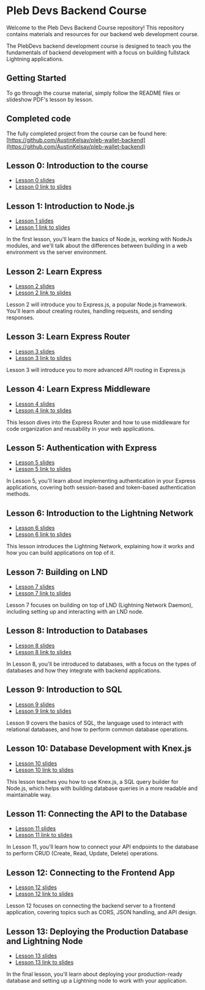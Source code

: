 # Pleb Devs Backend Course

Welcome to the Pleb Devs Backend Course repository! This repository contains materials and resources for our backend web development course.

The PlebDevs backend development course is designed to teach you the fundamentals of backend development with a focus on building fullstack Lightning applications.

## Getting Started

To go through the course material, simply follow the README files or slideshow PDF's lesson by lesson.

## Completed code
The fully completed project from the course can be found here: [https://github.com/AustinKelsay/pleb-wallet-backend](https://github.com/AustinKelsay/pleb-wallet-backend)

## Lesson 0: Introduction to the course

- [Lesson 0 slides](https://github.com/pleb-devs/plebdevs-course-2/blob/main/lesson-0.pdf)
- [Lesson 0 link to slides](https://docs.google.com/presentation/d/1S_ZKZFXtKrsIExZASBOqD7Jjb23-Ht22e2PxNdzB1ro/edit?usp=sharing)

## Lesson 1: Introduction to Node.js

- [Lesson 1 slides](https://github.com/pleb-devs/plebdevs-course-2/blob/main/lesson-1.pdf)
- [Lesson 1 link to slides](https://docs.google.com/presentation/d/1eOUZ86R34oNiWEHRW70N5d-2qDuSQVkHmG6xi6ajBHc/edit?usp=sharing)

In the first lesson, you'll learn the basics of Node.js, working with NodeJs modules, and we'll talk about the differences between building in a web environment vs the server environment.

## Lesson 2: Learn Express

- [Lesson 2 slides](https://github.com/pleb-devs/plebdevs-course-2/blob/main/lesson-2.pdf)
- [Lesson 2 link to slides](https://docs.google.com/presentation/d/1xIkS_Rb8cIrR4eEUT04LJdfdapl1GLCuWWqYVAyG2pc/edit?usp=sharing)

Lesson 2 will introduce you to Express.js, a popular Node.js framework. You'll learn about creating routes, handling requests, and sending responses.

## Lesson 3: Learn Express Router

- [Lesson 3 slides](https://github.com/pleb-devs/plebdevs-course-2/blob/main/lesson-3.pdf)
- [Lesson 3 link to slides](https://docs.google.com/presentation/d/1l3ii5VtdZcSTdFlGdczx3CD4Vg4qn_x2JfvcjFCt7JE/edit?usp=sharing)

Lesson 3 will introduce you to more advanced API routing in Express.js

## Lesson 4: Learn Express Middleware

- [Lesson 4 slides](https://github.com/pleb-devs/plebdevs-course-2/blob/main/lesson-4.pdf)
- [Lesson 4 link to slides](https://docs.google.com/presentation/d/1M3wmeBco_Z31ahhSbSSx0yyUUpqDytj_A62eZNan-h8/edit?usp=sharing)

This lesson dives into the Express Router and how to use middleware for code organization and reusability in your web applications.

## Lesson 5: Authentication with Express

- [Lesson 5 slides](https://github.com/pleb-devs/plebdevs-course-2/blob/main/lesson-5.pdf)
- [Lesson 5 link to slides](https://docs.google.com/presentation/d/190OsLT3zosjGmjJt8pBA9PmVdfFTPLF4EtuC_CMMc_k/edit?usp=sharing)

In Lesson 5, you'll learn about implementing authentication in your Express applications, covering both session-based and token-based authentication methods.

## Lesson 6: Introduction to the Lightning Network

- [Lesson 6 slides](https://github.com/pleb-devs/plebdevs-course-2/blob/main/lesson-6.pdf)
- [Lesson 6 link to slides](https://docs.google.com/presentation/d/1KGI6HfvbeC8RGYyJtcbL6uaT9-FONOH9ki8QDv-Gxss/edit?usp=sharing)

This lesson introduces the Lightning Network, explaining how it works and how you can build applications on top of it.

## Lesson 7: Building on LND

- [Lesson 7 slides](https://github.com/pleb-devs/plebdevs-course-2/blob/main/lesson-7.pdf)
- [Lesson 7 link to slides](https://docs.google.com/presentation/d/1SRjrewHGZ61dbucV4u7_9wpKM24R0v4O6poXVeHD3bY/edit?usp=sharing)

Lesson 7 focuses on building on top of LND (Lightning Network Daemon), including setting up and interacting with an LND node.

## Lesson 8: Introduction to Databases

- [Lesson 8 slides](https://github.com/pleb-devs/plebdevs-course-2/blob/main/lesson-8.pdf)
- [Lesson 8 link to slides](https://docs.google.com/presentation/d/1-6XhWPhO65TSTeL9O_O3CZ1f3Pvufs5hj6OGmJvFQJU/edit?usp=sharing)

In Lesson 8, you'll be introduced to databases, with a focus on the types of databases and how they integrate with backend applications.

## Lesson 9: Introduction to SQL

- [Lesson 9 slides](https://github.com/pleb-devs/plebdevs-course-2/blob/main/lesson-9.pdf)
- [Lesson 9 link to slides](https://docs.google.com/presentation/d/1u0ylPhnyvmKhyNICjKEG-MJYoTnr_nvP0sttKIdlmZU/edit?usp=sharing)

Lesson 9 covers the basics of SQL, the language used to interact with relational databases, and how to perform common database operations.

## Lesson 10: Database Development with Knex.js

- [Lesson 10 slides](https://github.com/pleb-devs/plebdevs-course-2/blob/main/lesson-10.pdf)
- [Lesson 10 link to slides](https://docs.google.com/presentation/d/1vzXhmrolSIPXqvSHETIoOBS6o2tfoSvuJXpYcN0AwMk/edit?usp=sharing)

This lesson teaches you how to use Knex.js, a SQL query builder for Node.js, which helps with building database queries in a more readable and maintainable way.

## Lesson 11: Connecting the API to the Database

- [Lesson 11 slides](https://github.com/pleb-devs/plebdevs-course-2/blob/main/lesson-11.pdf)
- [Lesson 11 link to slides](https://docs.google.com/presentation/d/1x1oJMGHM_4nWfm4RGJVgnEbUW6QSvuok2ND1ToV0ppo/edit?usp=sharing)

In Lesson 11, you'll learn how to connect your API endpoints to the database to perform CRUD (Create, Read, Update, Delete) operations.

## Lesson 12: Connecting to the Frontend App

- [Lesson 12 slides](https://github.com/pleb-devs/plebdevs-course-2/blob/main/lesson-12.pdf)
- [Lesson 12 link to slides](https://docs.google.com/presentation/d/1ByWC0wNA91zmZYKd_w7gDskv02rWZXxjgXDuAuJhL6k/edit?usp=sharing)

Lesson 12 focuses on connecting the backend server to a frontend application, covering topics such as CORS, JSON handling, and API design.

## Lesson 13: Deploying the Production Database and Lightning Node

- [Lesson 13 slides](https://github.com/pleb-devs/plebdevs-course-2/blob/main/lesson-13.pdf)
- [Lesson 13 link to slides](https://docs.google.com/presentation/d/10Nn6H5QXXrzyulw43hgIPDXCLcsPsyUzkdgXjrdQqJE/edit?usp=sharing)

In the final lesson, you'll learn about deploying your production-ready database and setting up a Lightning node to work with your application.
